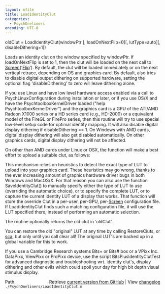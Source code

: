 ```yaml
---
layout: mfile
title: LoadIdentityClut
categories:
  - PsychOneliners
encoding: UTF-8
---
```


oldClut = LoadIdentityClut(windowPtr [, loadOnNextFlip=0][, lutType=auto][, disableDithering=1])

Loads an identity clut on the window specified by windowPtr. If
loadOnNextFlip is set to 1, then the clut will be loaded on the next call
to [Screen](/docs/Screen)('[Flip](/docs/Flip)'). By default, the clut will be loaded immediately or on
the next vertical retrace, depending on OS and graphics card.
By default, also tries to disable digital output dithering on supported
hardware, setting the optional flag 'disableDithering' to zero will
leave dithering alone.

If you use Linux and have low level hardware access enabled via a call
to PsychLinuxConfiguration during installation or later, or if you
use OS/X and have the PsychtoolboxKernelDriver loaded
("help PsychtoolboxKernelDriver") and the graphics card is a GPU of the
ATI/AMD Radeon X1000 series or a HD series card (e.g., HD-2000) or a
equivalent model of the FireGL or FirePro series, then this routine will
try to use special low-level setup code for optimal identity mapping. It
will also disable digital display dithering if disableDithering == 1.
On Windows with AMD cards, digital display dithering will also get disabled
automatically. On other graphics cards, digital display dithering will not
be affected.

On other than AMD cards under Linux or OSX, the function will make
a best effort to upload a suitable clut, as follows:

This mechanism relies on heuristics to detect the exact type of LUT to
upload into your graphics card. These heuristics may go wrong, thanks to
the ever increasing amount of graphics hardware driver bugs in both
Windows and MacOS/X. For that reason you can also use the function
SaveIdentityClut() to manually specify either the type of LUT to use
(overriding the automatic choice), or to specify the complete LUT, or to
capture the current identity LUT of a display that works. That function
will store the override Clut in a per-user, per-GPU, per-[Screen](/docs/Screen) configuration
file. If LoadIdentityClut finds such a matching configuration file, it
will use the LUT specified there, instead of performing an automatic
selection.

The routine optionally returns the old clut in 'oldClut'.

You can restore the old "original" LUT at any time by calling
RestoreCluts, or [sca](/docs/sca), but only until you call clear all! The original
LUT's are backed up in a global variable for this to work.

If you use a Cambridge Research systems Bits+ or Bits# box or a VPixx Inc.
DataPixx, ViewPixx or ProPixx device, use the script BitsPlusIdentityClutTest
for advanced diagnostic and troubleshooting wrt. identity clut's, display
dithering and other evils which could spoil your day for high bit depth
visual stimulus display.


<div class="code_header" style="text-align:right;">
  <span style="float:left;">Path&nbsp;&nbsp;</span> <span class="counter">Retrieve <a href=
  "https://raw.github.com/Psychtoolbox-3/Psychtoolbox-3/beta/./PsychOneliners/LoadIdentityClut.m">current version from GitHub</a> | View <a href=
  "https://github.com/Psychtoolbox-3/Psychtoolbox-3/commits/beta/./PsychOneliners/LoadIdentityClut.m">changelog</a></span>
</div>
<div class="code">
  <code>./PsychOneliners/LoadIdentityClut.m</code>
</div>
